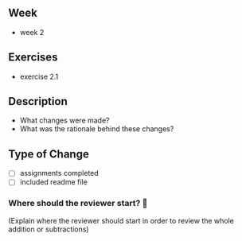 ## Week
- week 2

## Exercises
- exercise 2.1

## Description
- What changes were made?
- What was the rationale behind these changes?


## Type of Change
  
- [ ] assignments completed
- [ ] included readme file
<!-- - [ ] feat (A new feature)
- [ ] fix (A bugfix)
- [ ] docs (Documentation-only changes)
- [ ] refactor (A code change that neither fixes a bug nor adds a feature)
- [ ] perf (A code change that improves performance)
- [ ] style (Changes that do not affect the meaning of the code - whitespace, formatting, etc) -->

### Where should the reviewer start? :checkered_flag:
(Explain where the reviewer should start in order to review the whole addition or subtractions)
